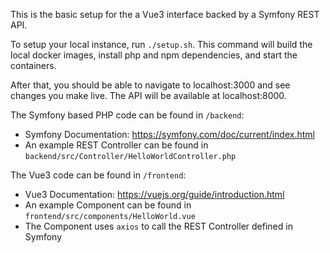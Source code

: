 This is the basic setup for the a Vue3 interface backed by a Symfony REST API.

To setup your local instance, run `./setup.sh`. This command will build the local docker images, install php and npm dependencies, and start the containers.

After that, you should be able to navigate to localhost:3000 and see changes you make live. The API will be available at localhost:8000.

The Symfony based PHP code can be found in `/backend`:
- Symfony Documentation: https://symfony.com/doc/current/index.html
- An example REST Controller can be found in `backend/src/Controller/HelloWorldController.php`

The Vue3 code can be found in `/frontend`:
- Vue3 Documentation: https://vuejs.org/guide/introduction.html
- An example Component can be found in `frontend/src/components/HelloWorld.vue`
- The Component uses `axios` to call the REST Controller defined in Symfony